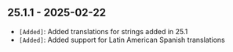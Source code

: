 ## 25.1.1 - 2025-02-22 ##

- `[Added]`: Added translations for strings added in 25.1
- `[Added]`: Added support for Latin American Spanish translations